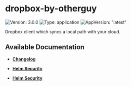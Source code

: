 # dropbox-by-otherguy

![Version: 3.0.0](https://img.shields.io/badge/Version-3.0.0-informational?style=flat-square) ![Type: application](https://img.shields.io/badge/Type-application-informational?style=flat-square) ![AppVersion: "latest"](https://img.shields.io/badge/AppVersion-"latest"-informational?style=flat-square)

Dropbox client which syncs a local path with your cloud.

## Available Documentation

- [**Changelog**](CHANGELOG)

- [**Helm Security**](container-security)

- [**Helm Security**](helm-security)

